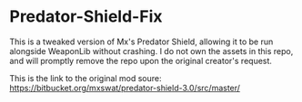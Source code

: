 # Predator-Shield-Fix

This is a tweaked version of Mx's Predator Shield, allowing it to be run alongside WeaponLib without crashing. I do not own the assets in this repo, and will promptly remove the repo upon the original creator's request.

This is the link to the original mod soure:
https://bitbucket.org/mxswat/predator-shield-3.0/src/master/
